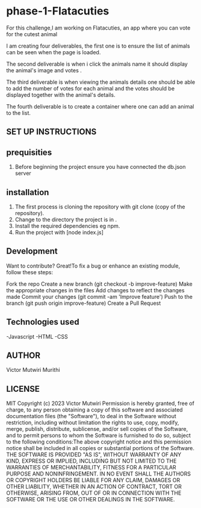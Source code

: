 # phase-1-Flatacuties
For this challenge,I am working on Flatacuties, an app where you can vote for the cutest animal

I am creating four deliverables, the first one is to ensure the list of animals can be seen when the page is loaded.

The second deliverable is when i click the animals name it should display the animal's image and votes .

The third deliverable is when viewing the animals details one should be able to add the number of votes for each animal and the votes should be displayed together with the animal's details.

The fourth deliverable is to create a container where one can add an animal to the list.
## SET UP INSTRUCTIONS
## prequisities 
1. Before beginning the project ensure you have connected the db.json server 

## installation
1. The first process is cloning the repository with git clone (copy of the repository).
2. Change to the directory the project is in .
3. Install the required dependencies eg npm.
4. Run the project with [node index.js]

## Development
Want to contribute? Great!​To fix a bug or enhance an existing module, follow these steps:

Fork the repo
Create a new branch (git checkout -b improve-feature)
Make the appropriate changes in the files
Add changes to reflect the changes made
Commit your changes (git commit -am 'Improve feature')
Push to the branch (git push origin improve-feature)
Create a Pull Request​​

## Technologies used 
 -Javascript
 -HTML
 -CSS
 
## AUTHOR 
 Victor Mutwiri Murithi

 ## LICENSE 
 MIT Copyright (c) 2023 Victor Mutwiri ​Permission is hereby granted, free of charge, to any person obtaining a copy of this software and associated documentation files (the "Software"), to deal in the Software without restriction, including without limitation the rights to use, copy, modify, merge, publish, distribute, sublicense, and/or sell copies of the Software, and to permit persons to whom the Software is furnished to do so, subject to the following conditions:​The above copyright notice and this permission notice shall be included in all copies or substantial portions of the Software.​THE SOFTWARE IS PROVIDED "AS IS", WITHOUT WARRANTY OF ANY KIND, EXPRESS OR IMPLIED, INCLUDING BUT NOT LIMITED TO THE WARRANTIES OF MERCHANTABILITY, FITNESS FOR A PARTICULAR PURPOSE AND NONINFRINGEMENT. IN NO EVENT SHALL THE AUTHORS OR COPYRIGHT HOLDERS BE LIABLE FOR ANY CLAIM, DAMAGES OR OTHER LIABILITY, WHETHER IN AN ACTION OF CONTRACT, TORT OR OTHERWISE, ARISING FROM, OUT OF OR IN CONNECTION WITH THE SOFTWARE OR THE USE OR OTHER DEALINGS IN THE SOFTWARE.